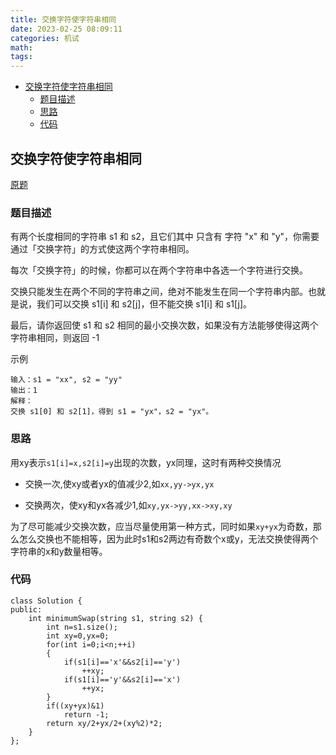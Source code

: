 ```yaml
---
title: 交换字符使字符串相同
date: 2023-02-25 08:09:11
categories: 机试
math:
tags:
---
```


<!-- TOC -->

- [交换字符使字符串相同](#交换字符使字符串相同)
    - [题目描述](#题目描述)
    - [思路](#思路)
    - [代码](#代码)

<!-- /TOC -->
## 交换字符使字符串相同

[原题](https://leetcode.cn/problems/minimum-swaps-to-make-strings-equal/description/)
### 题目描述
有两个长度相同的字符串 s1 和 s2，且它们其中 只含有 字符 "x" 和 "y"，你需要通过「交换字符」的方式使这两个字符串相同。

每次「交换字符」的时候，你都可以在两个字符串中各选一个字符进行交换。

交换只能发生在两个不同的字符串之间，绝对不能发生在同一个字符串内部。也就是说，我们可以交换 s1[i] 和 s2[j]，但不能交换 s1[i] 和 s1[j]。

最后，请你返回使 s1 和 s2 相同的最小交换次数，如果没有方法能够使得这两个字符串相同，则返回 -1 

示例
```
输入：s1 = "xx", s2 = "yy"
输出：1
解释：
交换 s1[0] 和 s2[1]，得到 s1 = "yx"，s2 = "yx"。
```
### 思路
用xy表示`s1[i]=x,s2[i]=y`出现的次数，yx同理，这时有两种交换情况

* 交换一次,使xy或者yx的值减少2,如`xx,yy->yx,yx`

* 交换两次，使xy和yx各减少1,如`xy,yx->yy,xx->xy,xy`

为了尽可能减少交换次数，应当尽量使用第一种方式，同时如果`xy+yx`为奇数，那么怎么交换也不能相等，因为此时s1和s2两边有奇数个x或y，无法交换使得两个字符串的x和y数量相等。
### 代码
```
class Solution {
public:
    int minimumSwap(string s1, string s2) {
        int n=s1.size();
        int xy=0,yx=0;
        for(int i=0;i<n;++i)
        {
            if(s1[i]=='x'&&s2[i]=='y')
                ++xy;
            if(s1[i]=='y'&&s2[i]=='x')
                ++yx;
        }
        if((xy+yx)&1)
            return -1;
        return xy/2+yx/2+(xy%2)*2;
    }
};
```